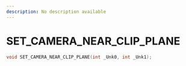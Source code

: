 ```yaml
---
description: No description available 
---
```


# SET_CAMERA_NEAR_CLIP_PLANE

```cpp
void SET_CAMERA_NEAR_CLIP_PLANE(int _Unk0, int _Unk1);
```